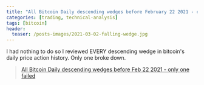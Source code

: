 ```yaml
---
title: "All Bitcoin Daily descending wedges before February 22 2021 - only one failed"
categories: [trading, technical-analysis]
tags: [bitcoin]
header:
  teaser: /posts-images/2021-03-02-falling-wedge.jpg
---
```


I had nothing to do so I reviewed EVERY descending wedge in bitcoin's daily price action history. Only one broke down. 

<blockquote class="imgur-embed-pub" lang="en" data-id="a/oUBkzL6" data-context="false" ><a href="//imgur.com/a/oUBkzL6">All Bitcoin Daily descending wedges before Feb 22 2021 - only one failed</a></blockquote><script async src="//s.imgur.com/min/embed.js" charset="utf-8"></script>

